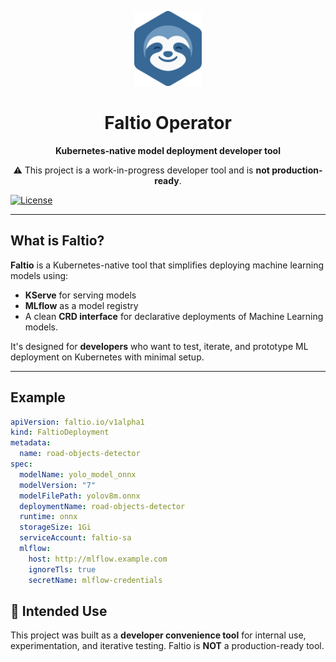 <p align="center">
  <img src="assets/faltio-logo-cropped.svg" alt="Faltio Logo" height="120"/>
</p>

<h1 align="center">Faltio Operator</h1>

<p align="center"><b>Kubernetes-native model deployment developer tool</b></p>

<p align="center">
  ⚠️ This project is a work-in-progress developer tool and is <strong>not production-ready</strong>.
</p>

[![License](http://img.shields.io/:license-apache-blue.svg)](http://www.apache.org/licenses/LICENSE-2.0.html)

---

## What is Faltio?

**Faltio** is a Kubernetes-native tool that simplifies deploying machine learning models using:
- **KServe** for serving models
- **MLflow** as a model registry
- A clean **CRD interface** for declarative deployments of Machine Learning models.

It's designed for **developers** who want to test, iterate, and prototype ML deployment on Kubernetes with minimal setup.

---

## Example

```yaml
apiVersion: faltio.io/v1alpha1
kind: FaltioDeployment
metadata:
  name: road-objects-detector
spec:
  modelName: yolo_model_onnx
  modelVersion: "7"
  modelFilePath: yolov8m.onnx
  deploymentName: road-objects-detector
  runtime: onnx
  storageSize: 1Gi
  serviceAccount: faltio-sa
  mlflow:
    host: http://mlflow.example.com
    ignoreTls: true
    secretName: mlflow-credentials
```

## 🧪 Intended Use

This project was built as a **developer convenience tool** for internal use, experimentation, and iterative testing. Faltio is **NOT** a production-ready tool.

